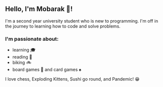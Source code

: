 ## Hello, I'm Mobarak :wave:! 
I'm a second year university student who is new to programming. I'm off in the journey to learning how to code and solve problems.


### I'm passionate about:
- learning :mortar_board:
- reading :book:
- biking :bike:
- board games :game_die: and card games :spades:
 
I love chess, Exploding Kittens, Sushi go round, and Pandemic! :grin:
